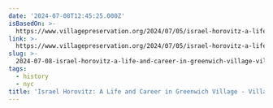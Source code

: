 ```yaml
---
date: '2024-07-08T12:45:25.000Z'
isBasedOn: >-
  https://www.villagepreservation.org/2024/07/05/israel-horovitz-a-life-and-career-in-greenwich-village/
link: >-
  https://www.villagepreservation.org/2024/07/05/israel-horovitz-a-life-and-career-in-greenwich-village/
slug: >-
  2024-07-08-israel-horovitz-a-life-and-career-in-greenwich-village-village-preservat
tags:
  - history
  - nyc
title: 'Israel Horovitz: A Life and Career in Greenwich Village - Village Preservat'
---
```

 
